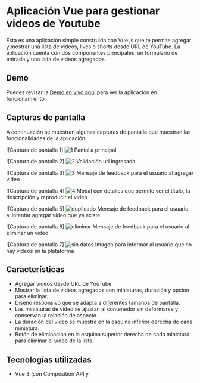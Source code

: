 # Aplicación Vue para gestionar videos de Youtube

Esta es una aplicación simple construida con Vue.js que te permite agregar y mostrar una lista de videos, lives o shorts desde URL de YouTube. La aplicación cuenta con dos componentes principales: un formulario de entrada y una lista de videos agregados.

## Demo

Puedes revisar la [Demo en vivo aquí](http://18.191.69.236/) para ver la aplicación en funcionamiento.

## Capturas de pantalla

A continuación se muestran algunas capturas de pantalla que muestran las funcionalidades de la aplicación:

![Captura de pantalla 1]
![1](https://github.com/hectorcr1/gestor_videos_vue/assets/29236594/ec40f711-2090-41f3-a2a7-228769180ae5)
Pantalla principal

![Captura de pantalla 2]
![2](https://github.com/hectorcr1/gestor_videos_vue/assets/29236594/e0770b4d-d6d3-4853-9c8b-f7c0f149b084)
Validación url ingresada

![Captura de pantalla 3]
![3](https://github.com/hectorcr1/gestor_videos_vue/assets/29236594/cd93b48d-1ae5-4de7-b9a1-1b40f095f8ed)
Mensaje de feedback para el usuario al agregar video

![Captura de pantalla 4]
![4](https://github.com/hectorcr1/gestor_videos_vue/assets/29236594/feb27e0f-92a8-443a-aaca-c565c057feb9)
Modal con detalles que permite ver el título, la descripción y reproducir el video

![Captura de pantalla 5]
![duplicado](https://github.com/hectorcr1/gestor_videos_vue/assets/29236594/b15ed210-6d1d-42cf-8556-0cff120ea827)
Mensaje de feedback para el usuario al intentar agregar video que ya existe

![Captura de pantalla 6]
![eliminar](https://github.com/hectorcr1/gestor_videos_vue/assets/29236594/6e691138-0b47-4ef8-8b07-479ddf2e155e)
Mensaje de feedback para el usuario al eliminar un video

![Captura de pantalla 7]
![sin datos](https://github.com/hectorcr1/gestor_videos_vue/assets/29236594/30f075ab-dfe6-478e-b518-73628dc2c33e)
Imagen para informar al usuario que no hay videos en la plataforma

## Características

- Agregar videos desde URL de YouTube.
- Mostrar la lista de videos agregados con miniaturas, duración y opción para eliminar.
- Diseño responsivo que se adapta a diferentes tamaños de pantalla.
- Las miniaturas de video se ajustan al contenedor sin deformarse y conservan la relación de aspecto.
- La duración del video se muestra en la esquina inferior derecha de cada miniatura.
- Botón de eliminación en la esquina superior derecha de cada miniatura para eliminar el video de la lista.

## Tecnologías utilizadas

- Vue 3 (con Composition API y <script setup>)
- HTML5
- CSS3

## Instalación y Uso

1. Clona este repositorio: `git clone https://github.com/hectorcr1/gestor_videos_vue.git`
2. Navega al directorio del proyecto: `cd gestor_videos_vue`
3. Instala las dependencias: `npm install`
4. Inicia la aplicación: `npm run dev`
5. Abre tu navegador web y accede a `http://localhost:3000` para ver la aplicación en funcionamiento.
